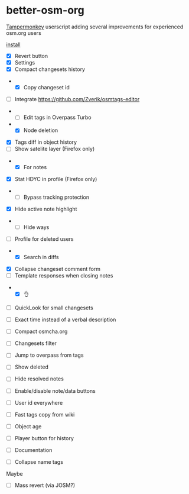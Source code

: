 # better-osm-org

[Tampermonkey](https://www.tampermonkey.net) userscript adding several improvements for experienced osm.org users

[install](https://raw.githubusercontent.com/deevroman/better-osm-org/master/better-osm-org.user.js)

- [x] Revert button
- [x] Settings
- [x] Compact changesets history
- + [x] Copy changeset id
- [ ] Integrate https://github.com/Zverik/osmtags-editor
- + [ ] Edit tags in Overpass Turbo
- + [x] Node deletion
- [x] Tags diff in object history
- [ ] Show satelite layer (Firefox only)
- + [x] For notes
- [x] Stat HDYC in profile (Firefox only)
- + [ ] Bypass tracking protection
- [x] Hide active note highlight
- + [ ] Hide ways
- [ ] Profile for deleted users
- + [x] Search in diffs
- [x] Collapse changeset comment form
- [ ] Template responses when closing notes
- + [x] 👌
- [ ] QuickLook for small changesets
- [ ] Exact time instead of a verbal description
- [ ] Compact osmcha.org
- [ ] Changesets filter
- [ ] Jump to overpass from tags
- [ ] Show deleted
- [ ] Hide resolved notes
- [ ] Enable/disable note/data buttons
- [ ] User id everywhere
- [ ] Fast tags copy from wiki
- [ ] Object age
- [ ] Player button for history
- [ ] Documentation
- [ ] Collapse name tags


Maybe
- [ ] Mass revert (via JOSM?)

